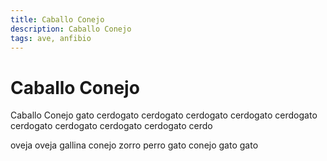 ```yaml
---
title: Caballo Conejo
description: Caballo Conejo
tags: ave, anfibio
---
```


# Caballo Conejo

Caballo Conejo gato cerdogato cerdogato cerdogato cerdogato cerdogato cerdogato cerdogato cerdogato cerdogato cerdo

oveja oveja gallina conejo zorro perro gato conejo gato gato